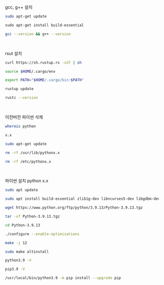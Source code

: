 gcc, g++ 설치

``` bash
sudo apt-get update

sudo apt-get install build-essential

gcc --version && g++ --version
```

</br>

rsut 설치

``` bash
curl https://sh.rustup.rs -sSf | sh

source $HOME/.cargo/env

export PATH="$HOME/.cargo/bin:$PATH"

rustup update

rustc --version

```

</br>

이전버전 파이썬 삭제 

``` bash
whereis python

x.x

sudo apt-get update

rm -rf /usr/lib/pythonx.x

rm -rf /etc/pythonx.x
```

</br>

파이썬 설치 python x.x

``` bash
sudo apt update

sudo apt install build-essential zlib1g-dev libncurses5-dev libgdbm-dev libnss3-dev libssl-dev libreadline-dev libffi-dev libsqlite3-dev wget libbz2-dev

wget https://www.python.org/ftp/python/3.9.13/Python-3.9.13.tgz

tar -xf Python-3.9.13.tgz

cd Python-3.9.13

./configure --enable-optimizations

make -j 12

sudo make altinstall

python3.9 -V

pip3.9 -V

/usr/local/bin/python3.9 -m pip install --upgrade pip
```



